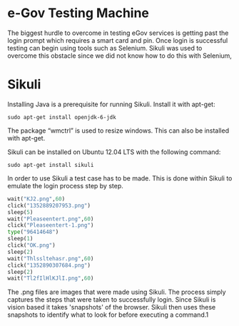 # e-Gov Testing Machine

The biggest hurdle to overcome in testing eGov services is getting past the login
prompt which requires a smart card and pin. Once login is successful testing can
begin using tools such as Selenium. Sikuli was used to overcome this obstacle since
we did not know how to do this with Selenium,

# Sikuli

Installing Java is a prerequisite for running Sikuli. Install it with apt-get:

`sudo apt-get install openjdk-6-jdk`

The package “wmctrl” is used to resize windows. This can also be installed with apt-get.

Sikuli can be installed on Ubuntu 12.04 LTS with the following command:

`sudo apt-get install sikuli`

In order to use Sikuli a test case has to be made. This is done within Sikuli to emulate the login process step by step.

```python
wait("KJ2.png",60)
click("1352889207953.png")
sleep(5)
wait("Pleaseentert.png",60)
click("Pleaseentert-1.png")
type("96414648")
sleep(1)
click("OK.png")
sleep(2)
wait("Thlssltehasr.png",60)
click("1352890307684.png")
sleep(2)
wait("Tl2fIlHlKJlI.png",60)
```

The .png files are images that were made using Sikuli. The process simply captures the steps that were taken
to successfully login. Since Sikuli is vision based it takes 'snapshots' of the browser. Sikuli then uses these
snapshots to identify what to look for before executing a command.1

